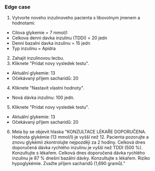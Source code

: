 ### Edge case
1. Vytvorte noveho inzulinoveho pacienta s libovolnym jmenem a hodnotami:
- Cilova glykemie = 7 mmol/l
- Celkova denni davka inzulinu (TDDI) = 20 jedn
- Denni bazalni davka inzulinu = 15 jedn
- Typ inzulinu = Apidra
2. Zahajit inzulinovou lecbu.
3. Kliknete "Pridat novy vysledek testu".
- Aktuální glykemie: 13
- Očekávaný příjem sacharidů: 20
4. Kliknete "Nastavit vlastni hodnoty".
- Nová dávka inzulinu: 100 jedn.
5. Kliknete "Pridat novy vysledek testu".
- Aktuální glykemie: 13
- Očekávaný příjem sacharidů: 20
6. Mela by se objevit hlaska "KONZULTACE LÉKAŘE DOPORUČENA.
   Hodnota glykémie (13 mmol/l) je vyšší než 12. Pacienta pozorujte a znovu glykémii zkontrolujte nejpozději za 2 hodiny. Celková dnes doporučená dávka rychlého inzulinu je vyšší než TDDI (500 %). Konzultujte s lékařem. Celková dnes doporučená dávka rychlého inzulinu je 87 % dnešní bazální dávky. Konzultujte s lékařem. Riziko hypoglykémie. Zvažte příjem sacharidů (1,690 gramů)."
